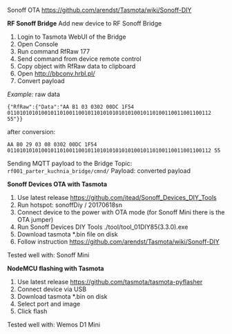 Sonoff OTA
https://github.com/arendst/Tasmota/wiki/Sonoff-DIY

**RF Sonoff Bridge**
Add new device to RF Sonoff Bridge
1. Login to Tasmota WebUI of the Bridge
2. Open Console
3. Run command RfRaw 177
4. Send command from device remote control 
5. Copy object with RfRaw data to clipboard
6. Open http://bbconv.hrbl.pl/
7. Convert payload

*Example:*
raw data
```
{"RfRaw":{"Data":"AA B1 03 0302 00DC 1F54 011010101010010110100110010110101010101010010110100110011001100112 55"}}
```
after conversion:
```
AA B0 29 03 08 0302 00DC 1F54 011010101010010110100110010110101010101010010110100110011001100112 55
```

Sending MQTT payload to the Bridge
Topic: `rf001_parter_kuchnia_bridge/cmnd/`
Payload: converted payload

**Sonoff Devices OTA with Tasmota**
1. Use latest release https://github.com/itead/Sonoff_Devices_DIY_Tools
2. Run hotspot: sonoffDiy / 20170618sn
3. Connect device to the power with OTA mode (for Sonoff Mini there is the OTA jumper)
4. Run Sonoff Devices DIY Tools ./tool/tool_01DIY85(3.3.0).exe
5. Download tasmota \*.bin file on disk
6. Follow instruction https://github.com/arendst/Tasmota/wiki/Sonoff-DIY

Tested well with: Sonoff Mini

**NodeMCU flashing with Tasmota**
1. Use latest release https://github.com/tasmota/tasmota-pyflasher
2. Connect device via USB
3. Download tasmota \*.bin on disk
4. Select port and image
5. Click flash

Tested well with: Wemos D1 Mini
